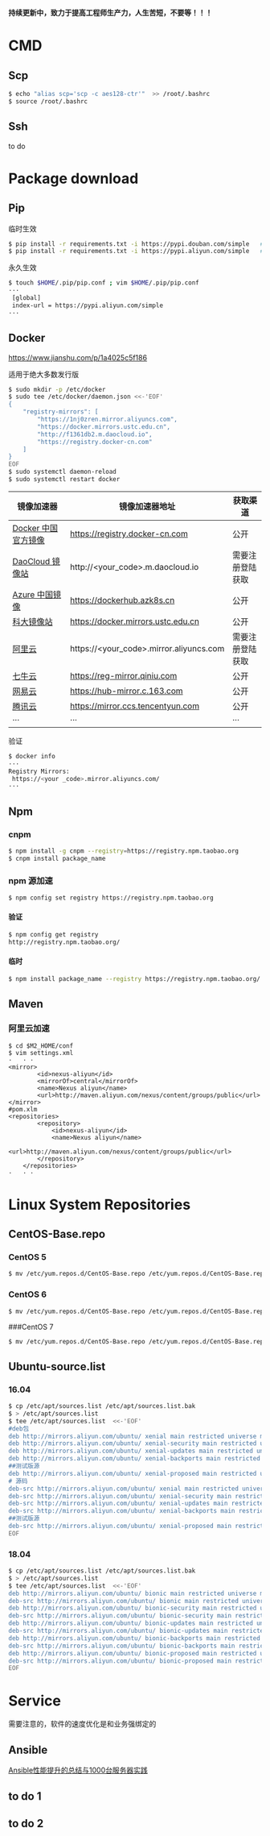 **持续更新中，致力于提高工程师生产力，人生苦短，不要等！！！**



# CMD

## Scp

```bash
$ echo "alias scp='scp -c aes128-ctr'"  >> /root/.bashrc
$ source /root/.bashrc
```

## Ssh

to do

# Package download

## Pip

临时生效

```bash
$ pip install -r requirements.txt -i https://pypi.douban.com/simple   #豆瓣源
$ pip install -r requirements.txt -i https://pypi.aliyun.com/simple   #阿里云源
```

永久生效

```bash
$ touch $HOME/.pip/pip.conf ; vim $HOME/.pip/pip.conf 
···
 [global]
 index-url = https://pypi.aliyun.com/simple
···
```

## Docker

https://www.jianshu.com/p/1a4025c5f186

适用于绝大多数发行版

```bash
$ sudo mkdir -p /etc/docker
$ sudo tee /etc/docker/daemon.json <<-'EOF'
{
    "registry-mirrors": [
        "https://1nj0zren.mirror.aliyuncs.com",
        "https://docker.mirrors.ustc.edu.cn",
        "http://f1361db2.m.daocloud.io",
        "https://registry.docker-cn.com"
    ]
}
EOF
$ sudo systemctl daemon-reload
$ sudo systemctl restart docker
```

| **镜像加速器**                                               | **镜像加速器地址**                      | **获取渠道**     |
| ------------------------------------------------------------ | --------------------------------------- | ---------------- |
| [Docker 中国官方镜像](https://docker-cn.com/registry-mirror) | https://registry.docker-cn.com          | 公开             |
| [DaoCloud 镜像站](https://daocloud.io/mirror)                | http://<your_code>.m.daocloud.io        | 需要注册登陆获取 |
| [Azure 中国镜像](https://github.com/Azure/container-service-for-azure-china/blob/master/aks/README.md#22-container-registry-proxy) | https://dockerhub.azk8s.cn              | 公开             |
| [科大镜像站](https://mirrors.ustc.edu.cn/help/dockerhub.html) | https://docker.mirrors.ustc.edu.cn      | 公开             |
| [阿里云](https://cr.console.aliyun.com/)                     | https://<your_code>.mirror.aliyuncs.com | 需要注册登陆获取 |
| [七牛云](https://kirk-enterprise.github.io/hub-docs/#/user-guide/mirror) | https://reg-mirror.qiniu.com            | 公开             |
| [网易云](https://c.163yun.com/hub)                           | https://hub-mirror.c.163.com            | 公开             |
| [腾讯云](https://cloud.tencent.com/document/product/457/9113) | https://mirror.ccs.tencentyun.com       | 公开             |
| ···                                                          | ···                                     | ···              |

验证

```bash
$ docker info
···
Registry Mirrors:
 https://<your _code>.mirror.aliyuncs.com/
···
```

## Npm

### cnpm

```bash
$ npm install -g cnpm --registry=https://registry.npm.taobao.org
$ cnpm install package_name
```

### npm 源加速

```bash
$ npm config set registry https://registry.npm.taobao.org
```

#### 验证

```bash
$ npm config get registry
http://registry.npm.taobao.org/
```

#### 临时

```bash
$ npm install package_name --registry https://registry.npm.taobao.org/
```

## Maven

### 阿里云加速

```
$ cd $M2_HOME/conf
$ vim settings.xml
·	· ·
<mirror>
        <id>nexus-aliyun</id>
        <mirrorOf>central</mirrorOf>
        <name>Nexus aliyun</name>
        <url>http://maven.aliyun.com/nexus/content/groups/public</url>
</mirror>
#pom.xlm
<repositories>
        <repository>
            <id>nexus-aliyun</id>
            <name>Nexus aliyun</name>
            <url>http://maven.aliyun.com/nexus/content/groups/public</url>
        </repository>
    </repositories>
·	· ·
```

# Linux System Repositories

## CentOS-Base.repo

### CentOS 5

```bash
$ mv /etc/yum.repos.d/CentOS-Base.repo /etc/yum.repos.d/CentOS-Base.repo.bak &&  wget -O /etc/yum.repos.d/CentOS-Base.repo http://mirrors.aliyun.com/repo/Centos-5.repo
```

### CentOS 6

```bash
$ mv /etc/yum.repos.d/CentOS-Base.repo /etc/yum.repos.d/CentOS-Base.repo.bak &&  wget -O /etc/yum.repos.d/CentOS-Base.repo http://mirrors.aliyun.com/repo/Centos-6.repo
```

###CentOS 7

```bash
$ mv /etc/yum.repos.d/CentOS-Base.repo /etc/yum.repos.d/CentOS-Base.repo.bak &&  wget -O /etc/yum.repos.d/CentOS-Base.repo http://mirrors.aliyun.com/repo/Centos-7.repo
```

## Ubuntu-source.list

### 16.04

```bash
$ cp /etc/apt/sources.list /etc/apt/sources.list.bak
$ > /etc/apt/sources.list 
$ tee /etc/apt/sources.list  <<-'EOF'
#deb包
deb http://mirrors.aliyun.com/ubuntu/ xenial main restricted universe multiverse  
deb http://mirrors.aliyun.com/ubuntu/ xenial-security main restricted universe multiverse  
deb http://mirrors.aliyun.com/ubuntu/ xenial-updates main restricted universe multiverse  
deb http://mirrors.aliyun.com/ubuntu/ xenial-backports main restricted universe multiverse  
##测试版源  
deb http://mirrors.aliyun.com/ubuntu/ xenial-proposed main restricted universe multiverse  
# 源码  
deb-src http://mirrors.aliyun.com/ubuntu/ xenial main restricted universe multiverse  
deb-src http://mirrors.aliyun.com/ubuntu/ xenial-security main restricted universe multiverse  
deb-src http://mirrors.aliyun.com/ubuntu/ xenial-updates main restricted universe multiverse  
deb-src http://mirrors.aliyun.com/ubuntu/ xenial-backports main restricted universe multiverse  
##测试版源  
deb-src http://mirrors.aliyun.com/ubuntu/ xenial-proposed main restricted universe multiverse  
EOF
```

### 18.04

```bash
$ cp /etc/apt/sources.list /etc/apt/sources.list.bak
$ > /etc/apt/sources.list 
$ tee /etc/apt/sources.list  <<-'EOF'
deb http://mirrors.aliyun.com/ubuntu/ bionic main restricted universe multiverse
deb-src http://mirrors.aliyun.com/ubuntu/ bionic main restricted universe multiverse
deb http://mirrors.aliyun.com/ubuntu/ bionic-security main restricted universe multiverse
deb-src http://mirrors.aliyun.com/ubuntu/ bionic-security main restricted universe multiverse
deb http://mirrors.aliyun.com/ubuntu/ bionic-updates main restricted universe multiverse
deb-src http://mirrors.aliyun.com/ubuntu/ bionic-updates main restricted universe multiverse
deb http://mirrors.aliyun.com/ubuntu/ bionic-backports main restricted universe multiverse
deb-src http://mirrors.aliyun.com/ubuntu/ bionic-backports main restricted universe multiverse
deb http://mirrors.aliyun.com/ubuntu/ bionic-proposed main restricted universe multiverse
deb-src http://mirrors.aliyun.com/ubuntu/ bionic-proposed main restricted universe multiverse
EOF
```

# Service

需要注意的，软件的速度优化是和业务强绑定的

## Ansible

[Ansible性能提升的总结与1000台服务器实践](https://www.blog.lijinghua.club/article/ansible_faster1)



## to do 1



## to do 2
